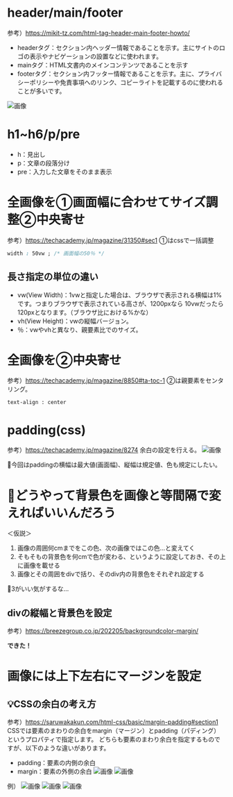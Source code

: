 # header/main/footer
参考）https://mikit-tz.com/html-tag-header-main-footer-howto/
- headerタグ：セクション内ヘッダー情報であることを示す。主にサイトのロゴの表示やナビゲーションの設置などに使われます。
- mainタグ：HTML文書内のメインコンテンツであることを示す
- footerタグ：セクション内フッター情報であることを示す。主に、プライバシーポリシーや免責事項へのリンク、コピーライトを記載するのに使われることが多いです。

![画像](https://mikit-tz.com/wp-content/uploads/2021/03/html-tag-header-main-footer-howto-2-800x451.png)

# h1~h6/p/pre
- h：見出し
- p：文章の段落分け
- pre：入力した文章をそのまま表示

# 全画像を①画面幅に合わせてサイズ調整②中央寄せ
参考）https://techacademy.jp/magazine/31350#sec1
①はcssで一括調整
``` css
width : 50vw ; /* 画面幅の50％ */
```
## 長さ指定の単位の違い
- vw(View Width)：1vwと指定した場合は、ブラウザで表示される横幅は1%です。つまりブラウザで表示されている高さが、1200pxなら 10vwだったら120pxとなります。（ブラウザ比における%かな）
- vh(View Height)：vwの縦幅バージョン。
- ％：vwやvhと異なり、親要素比でのサイズ。

# 全画像を②中央寄せ
参考）https://techacademy.jp/magazine/8850#ta-toc-1
②は親要素をセンタリング。
```
text-align : center 
```

# padding(css)
参考）https://techacademy.jp/magazine/8274
余白の設定を行える。
![画像](https://magazine-cf.techacademy.jp/wp-content/uploads/2016/06/pad_p_0.png)

💬今回はpaddingの横幅は最大値(画面幅)、縦幅は規定値、色も規定にしたい。

# 💭どうやって背景色を画像と等間隔で変えればいいんだろう
＜仮説＞
1. 画像の周囲何cmまでをこの色、次の画像ではこの色…と変えてく
2. そもそもの背景色を何cmで色が変わる、というように設定しておき、その上に画像を載せる
3. 画像とその周囲をdivで括り、そのdiv内の背景色をそれぞれ設定する

💬3がいい気がするな…

## divの縦幅と背景色を設定
参考）https://breezegroup.co.jp/202205/backgroundcolor-margin/

**できた！**

# 画像には上下左右にマージンを設定
## 💡CSSの余白の考え方
参考）https://saruwakakun.com/html-css/basic/margin-padding#section1
CSSでは要素のまわりの余白をmargin（マージン）とpadding（パディング）というプロパティで指定します。
どちらも要素のまわり余白を指定するものですが、以下のような違いがあります。
- padding：要素の内側の余白
- margin：要素の外側の余白
![画像](https://saruwakakun.com/wp-content/uploads/2017/01/ed2c6977072a3cc700caeb0188f63d59.png)
![画像](https://saruwakakun.com/wp-content/uploads/2017/02/0a3c172cfb58741353990ca153d2d9cf.png)

例）
![画像](https://saruwakakun.com/wp-content/uploads/2017/02/989c67dc42f89ba1b645242ab97b7d7a.png)
![画像](https://saruwakakun.com/wp-content/uploads/2017/02/f88ae9a63ffdcfe88c05dd18f80c4f2d.png)
![画像](https://saruwakakun.com/wp-content/uploads/2017/02/f60aac62a802ce363c45425676126ec5.png)